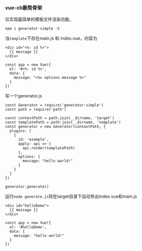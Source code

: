### vue-cli最简骨架

仅实现最简单的模板文件渲染功能。


```
npm i generator-simple -S
```


当`template`下存在main.js 和 index.vue，内容为
```
<div id="<%- id %>">
  {{ message }}
</div>
```


```
const app = new Vue({
  el: '#<%- id %>',
  data: {
    message: "<%= options.message %>"
  }
})
```

写一个generator.js
```
const Generator = require('generator-simple')
const path = require('path')

const contextPath = path.join(__dirname, 'target')
const templatePath = path.join(__dirname, 'template')
const generator = new Generator(contextPath, {
  plugins: [
    {
      id: 'example',
      apply: api => {
        api.render(templatePath)
      },
      options: {
        message: "hello world!"
      }
    }
  ]
})

generator.generate()
```


运行`node generate.js`将在target目录下自动导出index.vue和main.js
```
<div id="helloDemo">
  {{ message }}
</div>
```

```
const app = new Vue({
  el: '#helloDemo',
  data: {
    message: "hello world!"
  }
})
```